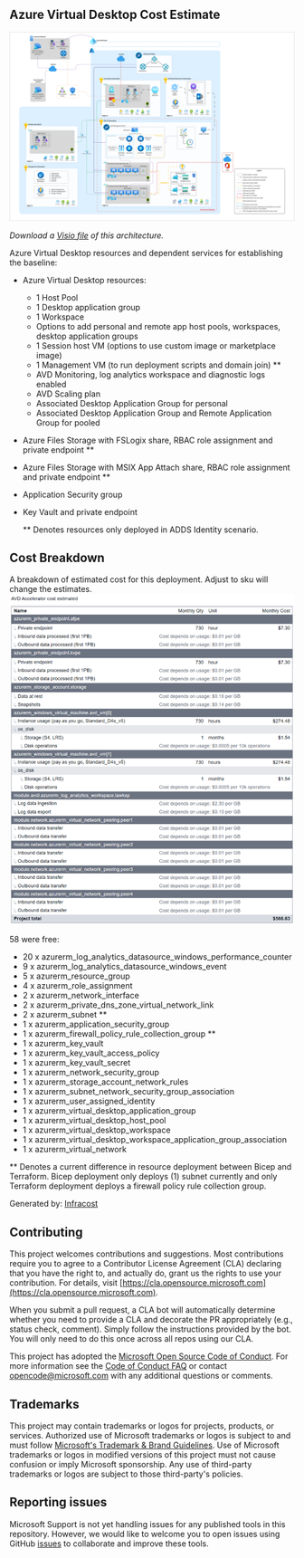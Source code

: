 ## Azure Virtual Desktop Cost Estimate

![AVD accelerator diagram](./diagrams/avd-accelerator-baseline-architecture.png)

_Download a [Visio file](./diagrams/avd-accelerator-baseline-architecture.vsdx) of this architecture._

Azure Virtual Desktop resources and dependent services for establishing the baseline:

- Azure Virtual Desktop resources:
  - 1 Host Pool
  - 1 Desktop application group
  - 1 Workspace
  - Options to add personal and remote app host pools, workspaces, desktop application groups
  - 1 Session host VM (options to use custom image or marketplace image)
  - 1 Management VM (to run deployment scripts and domain join) **
  - AVD Monitoring, log analytics workspace and diagnostic logs enabled
  - AVD Scaling plan
  - Associated Desktop Application Group for personal
  - Associated Desktop Application Group and Remote Application Group for pooled
- Azure Files Storage with FSLogix share, RBAC role assignment and private endpoint **
- Azure Files Storage with MSIX App Attach share, RBAC role assignment and private endpoint **
- Application Security group
- Key Vault and private endpoint

  ** Denotes resources only deployed in ADDS Identity scenario.

## Cost Breakdown

A breakdown of estimated cost for this deployment. Adjust to sku will change the estimates.
![Cost Estimate](./diagrams/cost-estimate.png)


58 were free:

- 20 x azurerm_log_analytics_datasource_windows_performance_counter
- 9 x azurerm_log_analytics_datasource_windows_event
- 5 x azurerm_resource_group
- 4 x azurerm_role_assignment
- 2 x azurerm_network_interface
- 2 x azurerm_private_dns_zone_virtual_network_link
- 2 x azurerm_subnet **
- 1 x azurerm_application_security_group
- 1 x azurerm_firewall_policy_rule_collection_group **
- 1 x azurerm_key_vault
- 1 x azurerm_key_vault_access_policy
- 1 x azurerm_key_vault_secret
- 1 x azurerm_network_security_group
- 1 x azurerm_storage_account_network_rules
- 1 x azurerm_subnet_network_security_group_association
- 1 x azurerm_user_assigned_identity
- 1 x azurerm_virtual_desktop_application_group
- 1 x azurerm_virtual_desktop_host_pool
- 1 x azurerm_virtual_desktop_workspace
- 1 x azurerm_virtual_desktop_workspace_application_group_association
- 1 x azurerm_virtual_network

** Denotes a current difference in resource deployment between Bicep and Terraform. Bicep deployment only deploys (1) subnet currently and only Terraform deployment deploys a firewall policy rule collection group.

Generated by: [Infracost](https://www.infracost.io/)


## Contributing

This project welcomes contributions and suggestions.  Most contributions require you to agree to a
Contributor License Agreement (CLA) declaring that you have the right to, and actually do, grant us
the rights to use your contribution. For details, visit [https://cla.opensource.microsoft.com](https://cla.opensource.microsoft.com).

When you submit a pull request, a CLA bot will automatically determine whether you need to provide
a CLA and decorate the PR appropriately (e.g., status check, comment). Simply follow the instructions
provided by the bot. You will only need to do this once across all repos using our CLA.

This project has adopted the [Microsoft Open Source Code of Conduct](https://opensource.microsoft.com/codeofconduct/).
For more information see the [Code of Conduct FAQ](https://opensource.microsoft.com/codeofconduct/faq/) or
contact [opencode@microsoft.com](mailto:opencode@microsoft.com) with any additional questions or comments.

## Trademarks

This project may contain trademarks or logos for projects, products, or services. Authorized use of Microsoft
trademarks or logos is subject to and must follow
[Microsoft's Trademark & Brand Guidelines](https://www.microsoft.com/legal/intellectualproperty/trademarks).
Use of Microsoft trademarks or logos in modified versions of this project must not cause confusion or imply Microsoft sponsorship.
Any use of third-party trademarks or logos are subject to those third-party's policies.

## Reporting issues

Microsoft Support is not yet handling issues for any published tools in this repository. However, we would like to welcome you to open issues using GitHub [issues](https://github.com/Azure/avdaccelerator/issues) to collaborate and improve these tools.
